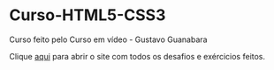# Curso-HTML5-CSS3
Curso feito pelo Curso em vídeo - Gustavo Guanabara

Clique [aqui](https://rafaelndv.github.io/Curso-HTML5-CSS3/) para abrir o site com todos os desafios e exércicios feitos.
